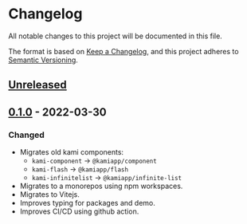 # Changelog
All notable changes to this project will be documented in this file.

The format is based on [Keep a Changelog](https://keepachangelog.com/en/1.0.0/),
and this project adheres to [Semantic Versioning](https://semver.org/spec/v2.0.0.html).

## [Unreleased]

## [0.1.0] - 2022-03-30
### Changed
- Migrates old kami components:
  - `kami-component` → `@kamiapp/component`
  - `kami-flash` → `@kamiapp/flash`
  - `kami-infinitelist` → `@kamiapp/infinite-list`
- Migrates to a monorepos using npm workspaces.
- Migrates to Vitejs.
- Improves typing for packages and demo.
- Improves CI/CD using github action.

[Unreleased]: https://github.com/Kamiapp-fr/kami-collection/compare/v0.1.0...HEAD
[0.1.0]: https://github.com/Kamiapp-fr/kami-collection/releases/tag/v0.1.0
